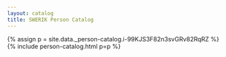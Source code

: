 ```yaml
---
layout: catalog
title: SWERIK Person Catalog
---
```

{% assign p = site.data._person-catalog.i-99KJS3F82n3svGRv82RqRZ %}
{% include person-catalog.html p=p %}

